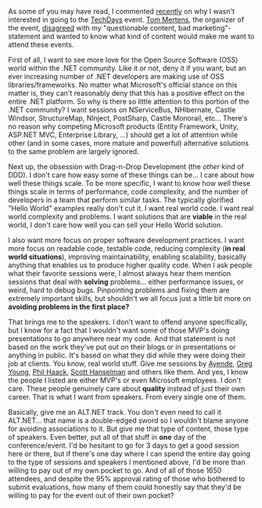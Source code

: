 As some of you may have read, I commented <a href="/blog/2009/03/techdays-no-thanks/">recently</a> on why I wasn't interested in going to the <a href="http://www.microsoft.com/belux/techdays/about.aspx">TechDays</a> event.  <a href="http://blogs.msdn.com/tommer/">Tom Mertens</a>, the organizer of the event, <a href="/blog/2009/03/techdays-no-thanks/comment-page-1/#comment-10115">disagreed</a> with my "questionable content, bad marketing"-statement and wanted to know what kind of content would make me want to attend these events.

First of all, I want to see more love for the Open Source Software (OSS) world within the .NET community.  Like it or not, deny it if you want, but an ever increasing number of .NET developers are making use of OSS libraries/frameworks.  No matter what Microsoft's official stance on this matter is, they can't reasonably deny that this has a positive effect on the entire .NET platform.  So why is there so little attention to this portion of the .NET community?  I want sessions on NServiceBus, NHibernate, Castle Windsor, StructureMap, NInject, PostSharp, Castle Monorail, etc... There's no reason why competing Microsoft products (Entity Framework, Unity, ASP.NET MVC, Enterprise Library, ...) should get a lot of attention while other (and in some cases, more mature and powerful) alternative solutions to the same problem are largely ignored.  

Next up, the obsession with Drag-n-Drop Development (the <em>other</em> kind of DDD).  I don't care how easy some of these things can be... I care about how well these things scale.  To be more specific, I want to know how well these things scale in terms of performance, code complexity, and the number of developers in a team that perform similar tasks.  The typically glorified "Hello World" examples really don't cut it.  I want real world code. I want real world complexity and problems.  I want solutions that are <strong>viable</strong> in the real world, I don't care how well you can sell your Hello World solution.

I also want more focus on proper software development practices.  I want more focus on readable code, testable code, reducing complexity (<strong>in real world situations</strong>), improving maintainability, enabling scalability, basically anything that enables us to produce higher quality code.  When I ask people what their favorite sessions were, I almost always hear them mention sessions that deal with <strong>solving</strong> problems... either performance issues, or weird, hard to debug bugs.  Pinpointing problems and fixing them are extremely important skills, but shouldn't we all focus just a little bit more on <strong>avoiding problems in the first place?</strong>

That brings me to the speakers.  I don't want to offend anyone specifically, but I know for a fact that I wouldn't want some of those MVP's doing presentations to go anywhere near my code.  And that statement is not based on the work they've put out on their blogs or in presentations or anything in public.  It's based on what they did while they were doing their job at clients.  You know, real world stuff.  Give me sessions by <a href="http://ayende.com/Blog/">Ayende</a>, <a href="http://codebetter.com/blogs/gregyoung/">Greg Young</a>, <a href="http://haacked.com/">Phil Haack</a>, <a href="http://www.hanselman.com/blog/">Scott Hanselman</a> and others like them.  And yes, I know the people I listed are either MVP's or even Microsoft employees.  I don't care.  These people genuinely care about <strong>quality</strong> instead of just their own career.  That is what I want from speakers.  From every single one of them.

Basically, give me an ALT.NET track.  You don't even need to call it ALT.NET... that name is a double-edged sword so I wouldn't blame anyone for avoiding associations to it.  But give me that type of content, those type of speakers.  Even better, put all of that stuff in <strong>one</strong> day of the conference/event.  I'd be hesitant to go for 3 days to get a good session here or there, but if there's one day where I can spend the entire day going to the type of sessions and speakers I mentioned above, I'd be more than willing to pay out of my own pocket to go.   And of all of those 1650 attendees, and despite the 95% approval rating of those who bothered to submit evaluations, how many of them could honestly say that they'd be willing to pay for the event out of their own pocket?